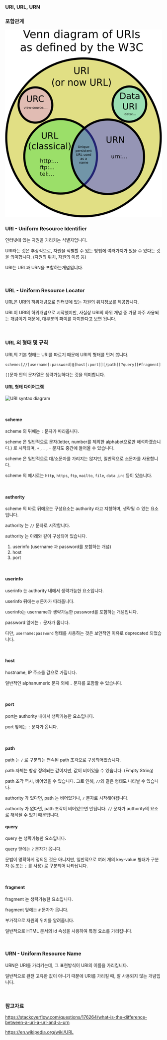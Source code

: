### URI, URL, URN

### 포함관계

![URI/URL Venn Diagram](./images/uri)

### URI - Uniform Resource Identifier

인터넷에 있는 자원을 가리키는 식별자입니다.

URI라는 것은 추상적으로, 자원을 식별할 수 있는 방법에 여러가지가 있을 수 있다는 것을 의미합니다. (자원의 위치, 자원의 이름 등)

URI는 URL과 URN을 포함하는개념입니다.

<br>

### URL - Uniform Resource Locator

URL은 URI의 하위개념으로 인터넷에 있는 자원의 위치정보를 제공합니다.

URL이 URI의 하위개념으로 시작했지만, 사실상 URI의 하위 개념 중 가장 자주 사용되는 개념이기 때문에, 대부분의 파이를 차지한다고 보면 됩니다.

<br>

### URL 의 형태 및 규칙

URL의 기본 형태는 URI를 따르기 때문에 URI의 형태를 먼저 봅니다.

```
scheme:[//[username[:password]@]host[:port]][/path][?query][#fragment]
```

`[]`문자 안의 문자열은 생략가능하다는 것을 의미합니다.

#### URL 형태 다이어그램

![URI syntax diagram](C:\Github\TIL\알고리즘\images\url-regular-expression)

<br>

#### scheme

scheme 의 뒤에는 `:` 문자가 따라옵니다.

scheme 은 일반적으로 문자(letter, number를 제외한 alphabet으로만 해석하겠습니다.) 로 시작되며,  `+` , `.` , `-` 문자도 중간에 들어올 수 있습니다.

scheme 은 일반적으로 대/소문자를 가리지는 않지만, 일반적으로 소문자를 사용합니다.

scheme 의 예시로는 `http`, `https`, `ftp`, `mailto`, `file`, `data` ,`irc` 등이 있습니다.

<br>

#### authority

scheme 의 바로 뒤에오는 구성요소는 authority 라고 지칭하며, 생략될 수 있는 요소입니다.

authority 는 `//` 문자로 시작합니다.

authority 는 아래와 같이 구성되어 있습니다.

1. userinfo (username 과 password를 포함하는 개념)
2. host
3. port

<br>

#### userinfo

userinfo 는 authority 내에서 생략가능한 요소입니다.

userinfo 뒤에는 `@` 문자가 따라옵니다.

userinfo는 username과 생략가능한 password를 포함하는 개념입니다.

password 앞에는 `:` 문자가 옵니다.

다만, `username:password` 형태를 사용하는 것은 보안적인 이유로 deprecated 되었습니다.

<br>

#### host

hostname, IP 주소를 값으로 가집니다.

일반적인 alphanumeric 문자 외에 `.` 문자를 포함할 수 있습니다.

<br>

#### port

port는 authority 내에서 생략가능한 요소입니다.

port 앞에는 `:` 문자가 옵니다.

<br>

#### path

path 는 `/` 로 구분되는 연속된 path 조각으로 구성되어있습니다.

path 자체는 항상 정의되는 값이지만, 값이 비어있을 수 있습니다. (Empty String)

path 조각 역시, 비어있을 수 있습니다. 그로 인해, `//`와 같은 형태도 나타날 수 있습니다.

authority 가 있다면, path 는 비어있거나, `/` 문자로 시작해야됩니다.

authority 가 없다면, path 조각이 비어있으면 안됩니다. `//` 문자가 authority의 요소로 해석될 수 있기 때문입니다.

#### query

query 는 생략가능한 요소입니다.

query 앞에는 `?` 문자가 옵니다.

문법이 명확하게 정의된 것은 아니지만, 일반적으로 여러 개의 key-value 형태가 구분자 (`&` 또는 `;` 를 사용) 로 구분되어 나타납니다.

<br>

#### fragment

fragment 는 생략가능한 요소입니다.

fragment 앞에는 `#` 문자가 옵니다.

부가적으로 자원의 위치를 알려줍니다. 

일반적으로 HTML 문서의 id 속성을 사용하여 특정 요소를 가리킵니다.

<br>

### URN - Uniform Resource Name

URN은 URI를 가리키는데, 그 표현방식이 URI의 이름을 가리킵니다.

일반적으로 완전 고유한 값이 아니기 때문에 URI를 가리킬 때, 잘 사용되지 않는 개념입니다.

<br>

### 참고자료

https://stackoverflow.com/questions/176264/what-is-the-difference-between-a-uri-a-url-and-a-urn

https://en.wikipedia.org/wiki/URL